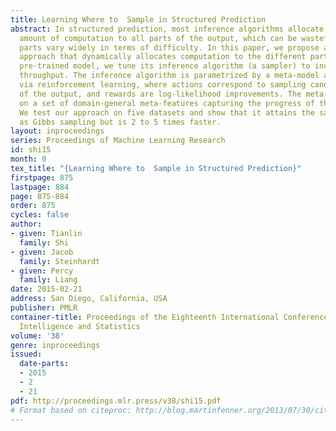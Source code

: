 ```yaml
---
title: Learning Where to  Sample in Structured Prediction
abstract: In structured prediction, most inference algorithms allocate a homogeneous
  amount of computation to all parts of the output, which can be wasteful when different
  parts vary widely in terms of difficulty. In this paper, we propose a heterogeneous
  approach that dynamically allocates computation to the different parts. Given a
  pre-trained model, we tune its inference algorithm (a sampler) to increase test-time
  throughput. The inference algorithm is parametrized by a meta-model and trained
  via reinforcement learning, where actions correspond to sampling candidate parts
  of the output, and rewards are log-likelihood improvements. The meta-model is based
  on a set of domain-general meta-features capturing the progress of the sampler.
  We test our approach on five datasets and show that it attains the same accuracy
  as Gibbs sampling but is 2 to 5 times faster.
layout: inproceedings
series: Proceedings of Machine Learning Research
id: shi15
month: 0
tex_title: "{Learning Where to  Sample in Structured Prediction}"
firstpage: 875
lastpage: 884
page: 875-884
order: 875
cycles: false
author:
- given: Tianlin
  family: Shi
- given: Jacob
  family: Steinhardt
- given: Percy
  family: Liang
date: 2015-02-21
address: San Diego, California, USA
publisher: PMLR
container-title: Proceedings of the Eighteenth International Conference on Artificial
  Intelligence and Statistics
volume: '38'
genre: inproceedings
issued:
  date-parts:
  - 2015
  - 2
  - 21
pdf: http://proceedings.mlr.press/v38/shi15.pdf
# Format based on citeproc: http://blog.martinfenner.org/2013/07/30/citeproc-yaml-for-bibliographies/
---
```

